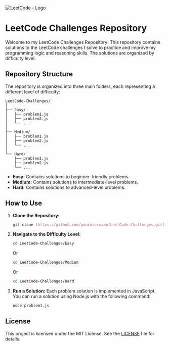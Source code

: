 ![LeetCode - Logo](https://github.com/IvoL1/LeetCode/assets/173399839/384b1b1f-2639-406a-9de0-54aba19ab02d)
# LeetCode Challenges Repository

Welcome to my LeetCode Challenges Repository! This repository contains solutions to the LeetCode challenges I solve to practice and improve my programming logic and reasoning skills. The solutions are organized by difficulty level.

## Repository Structure

The repository is organized into three main folders, each representing a different level of difficulty:

```
LeetCode-Challenges/
│
├── Easy/
│   ├── problem1.js
│   ├── problem2.js
│   └── ...
│
├── Medium/
│   ├── problem1.js
│   ├── problem2.js
│   └── ...
│
└── Hard/
    ├── problem1.js
    ├── problem2.js
    └── ...
```

- **Easy:** Contains solutions to beginner-friendly problems.
- **Medium:** Contains solutions to intermediate-level problems.
- **Hard:** Contains solutions to advanced-level problems.

## How to Use

1. **Clone the Repository:**
    ```bash
    git clone [https://github.com/yourusername/LeetCode-Challenges.git](https://github.com/IvoL1/LeetCode.git)
    ```

2. **Navigate to the Difficulty Level:**
    ```bash
    cd LeetCode-Challenges/Easy
    ```
    Or
    ```bash
    cd LeetCode-Challenges/Medium
    ```
    Or
    ```bash
    cd LeetCode-Challenges/Hard
    ```

3. **Run a Solution:**
    Each problem solution is implemented in JavaScript. You can run a solution using Node.js with the following command:
    ```bash
    node problem1.js
    ```

## License

This project is licensed under the MIT License. See the [LICENSE](LICENSE) file for details.
